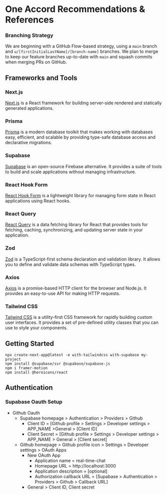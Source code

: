 # One Accord Recommendations & References

### Branching Strategy

We are beginning with a GitHub Flow-based strategy, using a `main` branch and `u/[firstInitialLastName]/[branch-name]` branches. We plan to merge to keep our feature branches up-to-date with `main` and squash commits when merging PRs on GitHub.

## Frameworks and Tools

### Next.js

[Next.js](https://nextjs.org) is a React framework for building server-side rendered and statically generated applications.

### Prisma

[Prisma](https://www.prisma.io) is a modern database toolkit that makes working with databases easy, efficient, and scalable by providing type-safe database access and declarative migrations.

### Supabase

[Supabase](https://supabase.com) is an open-source Firebase alternative. It provides a suite of tools to build and scale applications without managing infrastructure.

### React Hook Form

[React Hook Form](https://react-hook-form.com) is a lightweight library for managing form state in React applications using React hooks.

### React Query

[React Query](https://www.npmjs.com/package/react-query) is a data fetching library for React that provides tools for fetching, caching, synchronizing, and updating server state in your application.

### Zod

[Zod](https://zod.dev) is a TypeScript-first schema declaration and validation library. It allows you to define and validate data schemas with TypeScript types.

### Axios

[Axios](https://axios-http.com) is a promise-based HTTP client for the browser and Node.js. It provides an easy-to-use API for making HTTP requests.

### Tailwind CSS

[Tailwind CSS](https://tailwindcss.com/) is a utility-first CSS framework for rapidly building custom user interfaces. It provides a set of pre-defined utility classes that you can use to style your components.

## Getting Started

```
npx create-next-app@latest -e with-tailwindcss with-supabase my-project
npm install @supabase/ssr @supabase/supabase-js
npm i framer-motion
npm install @heroicons/react

```

## Authentication

### Supabase Oauth Setup

- Github Oauth
  - Supabase homepage > Authentication > Providers > Github
    - Client ID = [Github profile > Settings > Developer settings > APP_NAME >General > [Client ID]
    - Client Secret = [Github profile > Settings > Developer settings > APP_NAME > General > [Client secret]
  - Github homepage > Github profile icon > Settings > Developer settings > OAuth Apps
    - New OAuth App
      - Application name = real-time-chat
      - Homepage URL = http://localhost:3000
      - Application description = [optional]
      - Authorization callback URL = [Supabase > Authentication > Providers > Github > Callback URL]
    - General > Client ID, Client secret
